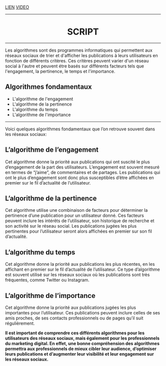[LIEN](https://next-u.academy/cours/introduction-au-referencement-social-smo/15503/)
[VIDEO](https://player.vimeo.com/video/830207060)

---

<center><h1>SCRIPT</h1></center>

---

Les algorithmes sont des programmes informatiques qui permettent aux réseaux sociaux de trier et d'afficher les publications à leurs utilisateurs en fonction de différents critères. Ces critères peuvent varier d'un réseau social à l'autre et peuvent étre basés sur différents facteurs tels que l'engagement, la pertinence, le temps et l'importance.
## Algorithmes fondamentaux
-  L'algorithme de l'engagement
-  L'algorithme de la pertinence
-  L'algorithme du temps
-  L'algorithme de l'importance

---

Voici quelques algorithmes fondamentaux que l’on retrouve souvent dans les réseaux sociaux:
## L’algorithme de l’engagement
Cet algorithme donne la priorité aux publications qui ont suscité le plus d’engagement de la part des utilisateurs. L’engagement est souvent mesuré en termes de “j’aime”, de commentaires et de partages. Les publications qui ont le plus d’engagement sont donc plus susceptibles d’être affichées en premier sur le fil d’actualité de l’utilisateur.
## L’algorithme de la pertinence
Cet algorithme utilise une combinaison de facteurs pour déterminer la pertinence d’une publication pour un utilisateur donné. Ces facteurs peuvent inclure les intérêts de l’utilisateur, son historique de recherche et son activité sur le réseau social. Les publications jugées les plus pertinentes pour l’utilisateur seront alors affichées en premier sur son fil d’actualité.
## L’algorithme du temps
Cet algorithme donne la priorité aux publications les plus récentes, en les affichant en premier sur le fil d’actualité de l’utilisateur. Ce type d’algorithme est souvent utilisé sur les réseaux sociaux où les publications sont très fréquentes, comme Twitter ou Instagram.
## L’algorithme de l’importance
Cet algorithme donne la priorité aux publications jugées les plus importantes pour l’utilisateur. Ces publications peuvent inclure celles de ses amis proches, de ses contacts professionnels ou de pages qu’il suit régulièrement.

**Il est important de comprendre ces différents algorithmes pour les utilisateurs des réseaux sociaux, mais également pour les professionnels du marketing digital. En effet, une bonne compréhension des algorithmes permettra aux professionnels de mieux cibler leur audience, d’optimiser leurs publications et d’augmenter leur visibilité et leur engagement sur les réseaux sociaux.**